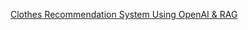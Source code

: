 [Clothes Recommendation System Using OpenAI & RAG](https://griddb.net/en/blog/clothes-recommendation-system-using-openai-rag/)
